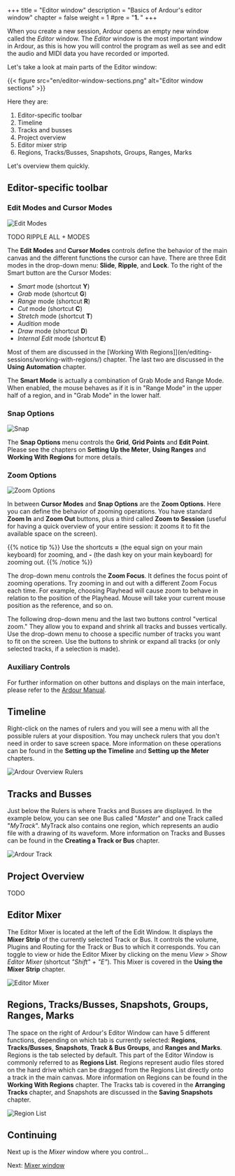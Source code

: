 +++
title = "Editor window"
description = "Basics of Ardour's editor window"
chapter = false
weight = 1
#pre = "<b>1. </b>"
+++

When you create a new session, Ardour opens an empty new window called the
_Editor_ window. The _Editor_ window is the most important window in Ardour, as
this is how you will control the program as well as see and edit the audio and
MIDI data you have recorded or imported.

Let's take a look at main parts of the Editor window:

{{< figure src="en/editor-window-sections.png" alt="Editor window sections" >}}

Here they are:

1. Editor-specific toolbar
2. Timeline
3. Tracks and busses
4. Project overview
5. Editor mixer strip
6. Regions, Tracks/Busses, Snapshots, Groups, Ranges, Marks

Let's overview them quickly.

## Editor-specific toolbar

### Edit Modes and Cursor Modes

![Edit Modes](en/Ardour6_Edit_Modes_Cursor_Modes.png)

TODO RIPPLE ALL + MODES

The **Edit Modes** and **Cursor Modes** controls define the behavior of the main
canvas and the different functions the cursor can have. There are three Edit
modes in the drop-down menu: **Slide**, **Ripple**, and **Lock**. To the right
of the Smart button are the Cursor Modes:

- _Smart_ mode (shortcut **Y**)
- _Grab_ mode (shortcut **G**)
- _Range_ mode (shortcut **R**)
- _Cut_ mode (shortcut **C**)
- _Stretch_ mode (shortcut **T**)
- _Audition_ mode
- _Draw_ mode (shortcut **D**)
- _Internal Edit_ mode (shortcut **E**)

Most of them are discussed in the [Working With
Regions]](en/editing-sessions/working-with-regions/) chapter. The last two are
discussed in the **Using Automation** chapter.

The **Smart Mode** is actually a combination of Grab Mode and Range Mode. When
enabled, the mouse behaves as if it is in "Range Mode" in the upper half of a
region, and in "Grab Mode" in the lower half.

### Snap Options

![Snap](en/Ardour6_Snap_Options_and_Nudge_Controls.png)

The **Snap Options** menu controls the **Grid**, **Grid Points** and
**Edit Point**. Please see the chapters on **Setting Up the Meter**,
**Using Ranges** and **Working With Regions** for more details.

### Zoom Options

![Zoom Options](en/Ardour6_Zoom_Options.png)

In between **Cursor Modes** and **Snap Options** are the **Zoom
Options**. Here you can define the behavior of zooming operations. You
have standard **Zoom In** and **Zoom Out** buttons, plus a third called
**Zoom to Session** (useful for having a quick overview of your entire
session: it zooms it to fit the available space on the screen).

{{% notice tip %}}
Use the shortcuts **=** (the equal sign on your main keyboard) for zooming, and
**-** (the dash key on your main keyboard) for zooming out.
{{% /notice %}}

The drop-down menu controls the **Zoom Focus**. It defines the focus
point of zooming operations. Try zooming in and out
with a different Zoom Focus each time. For example, choosing Playhead
will cause zoom to behave in relation to the position of the
Playhead. Mouse will take your current mouse position as the reference,
and so on.

The following drop-down menu and the last two buttons control "vertical zoom." They allow you to
expand and shrink all tracks and busses vertically. Use the drop-down menu to choose a specific number of tracks you want to fit on the screen. Use the buttons to shrink or expand all tracks (or only selected tracks, if a selection is made).

### Auxiliary Controls

For further information on other buttons and displays on the main
interface, please refer to the [Ardour Manual](http://manual.ardour.org/ "Ardour Manual").

## Timeline

Right-click on the names of rulers and you will see a menu with all the
possible rulers at your disposition. You may uncheck rulers that you
don't need in order to save screen space. More information on these
operations can be found in the **Setting up the Timeline** and **Setting
up the Meter** chapters.

![Ardour Overview Rulers](en/Ardour6_Overview_Rulers.png)

## Tracks and Busses

Just below the Rulers is where Tracks and Busses are displayed. In the
example below, you can see one Bus called "*Master*" and one Track
called "*MyTrack*". MyTrack also contains one region, which
represents an audio file with a drawing of its waveform. More
information on Tracks and Busses can be found in the **Creating a Track
or Bus** chapter.

![Ardour Track](en/Ardour6_Track.png)

## Project Overview

TODO

## Editor Mixer

The Editor Mixer is located at the left of the Edit Window. It displays
the **Mixer Strip** of the currently selected Track or Bus. It controls
the volume, Plugins and Routing for the Track or Bus to which it
corresponds. You can toggle to view or hide the Editor Mixer by clicking
on the menu *View* > *Show Editor Mixer* (shortcut *"Shift"* + *"E"*).
This Mixer is covered in the **Using the Mixer Strip** chapter.

![Editor Mixer](en/Ardour6_Editor_Mixer.png)

## Regions, Tracks/Busses, Snapshots, Groups, Ranges, Marks

The space on the right of Ardour's Editor Window can have 5 different
functions, depending on which tab is currently selected: **Regions**,
**Tracks/Busses**, **Snapshots**, **Track & Bus Groups**, and **Ranges
and Marks**. Regions is the tab selected by default. This part of the
Editor Window is commonly referred to as **Regions List**. Regions
represent audio files stored on the hard drive which can be dragged from
the Regions List directly onto a track in the main canvas. More
information on Regions can be found in the **Working With Regions**
chapter. The Tracks tab is covered in the **Arranging Tracks** chapter,
and Snapshots are discussed in the **Saving Snapshots** chapter.

![Region List](en/Ardour6_Region_List.png)

## Continuing

Next up is the _Mixer_ window where you control...

Next: [Mixer window](../mixer-window)